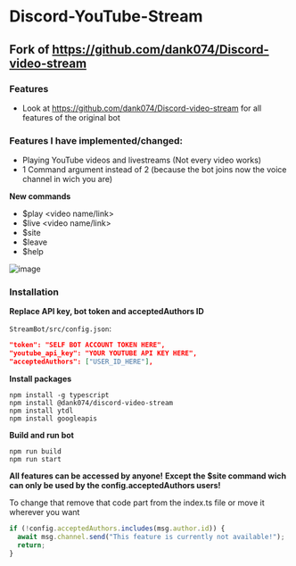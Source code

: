# Discord-YouTube-Stream

## Fork of https://github.com/dank074/Discord-video-stream

### Features
 - Look at https://github.com/dank074/Discord-video-stream for all features of the original bot
 
### Features I have implemented/changed:
 - Playing YouTube videos and livestreams (Not every video works)
 - 1 Command argument instead of 2 (because the bot joins now the voice channel in wich you are)
 
 **New commands**
 - $play <video name/link>
 - $live <video name/link>
 - $site <website url>
 - $leave
 - $help
 
 ![image](https://github.com/JavaDevMC/images/blob/main/Bild_2023-03-27_112031511.png?raw=true)
 
### Installation 
 
**Replace API key, bot token and acceptedAuthors ID** 
 
 `StreamBot/src/config.json`:
```json
"token": "SELF BOT ACCOUNT TOKEN HERE",
"youtube_api_key": "YOUR YOUTUBE API KEY HERE",
"acceptedAuthors": ["USER_ID_HERE"],
```

**Install packages** 
 
```
npm install -g typescript
npm install @dank074/discord-video-stream
npm install ytdl
npm install googleapis 
```
 
 
**Build and run bot** 
 
```
npm run build 
npm run start 
```


**All features can be accessed by anyone!**
**Except the $site command wich can only be used by the config.acceptedAuthors users!**

To change that remove that code part from the index.ts file or move it wherever you want
```typescript
if (!config.acceptedAuthors.includes(msg.author.id)) {
  await msg.channel.send("This feature is currently not available!");
  return;
} 
```

